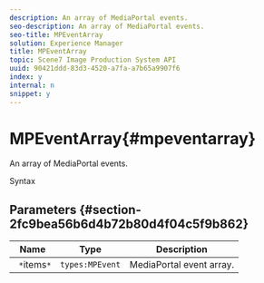 ```yaml
---
description: An array of MediaPortal events.
seo-description: An array of MediaPortal events.
seo-title: MPEventArray
solution: Experience Manager
title: MPEventArray
topic: Scene7 Image Production System API
uuid: 90421ddd-83d3-4520-a7fa-a7b65a9907f6
index: y
internal: n
snippet: y
---
```


# MPEventArray{#mpeventarray}

An array of MediaPortal events.

 Syntax 

## Parameters {#section-2fc9bea56b6d4b72b80d4f04c5f9b862}

|  Name  | Type  | Description  |
|---|---|---|
|  ` *`items`*`  | `types:MPEvent`  | MediaPortal event array.  |

